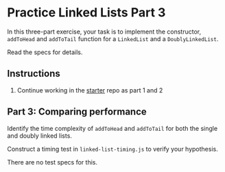 # Practice Linked Lists Part 3

In this three-part exercise, your task is to implement the constructor,
`addToHead` and `addToTail` function for a `LinkedList` and a
`DoublyLinkedList`.

Read the specs for details.

## Instructions

1. Continue working in the [starter] repo as part 1 and 2

## Part 3: Comparing performance

Identify the time complexity of `addToHead` and `addToTail` for both the
single and doubly linked lists.

Construct a timing test in `linked-list-timing.js` to verify your hypothesis.

There are no test specs for this.

[starter]: https://github.com/appacademy-starters/practice-linked-lists